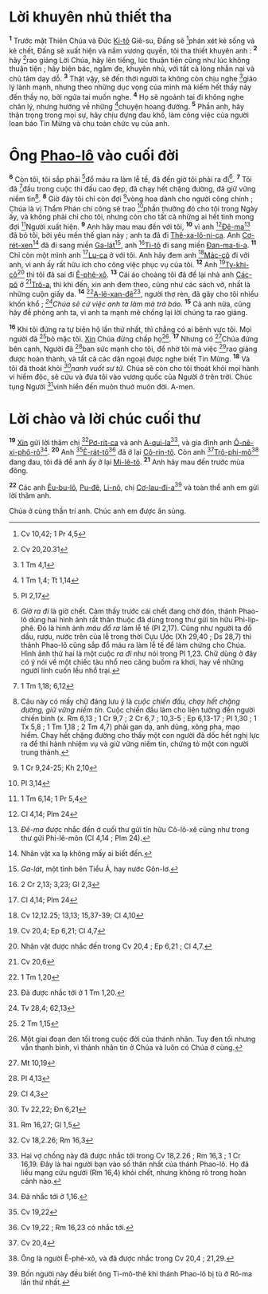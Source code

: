 # Lời khuyên nhủ thiết tha
<sup><b>1</b></sup> Trước mặt Thiên Chúa và Đức [Ki-tô]() Giê-su, Đấng sẽ [^1@-06799c08-f0b8-424d-a507-f207710d11b6]phán xét kẻ sống và kẻ chết, Đấng sẽ xuất hiện và nắm vương quyền, tôi tha thiết khuyên anh : <sup><b>2</b></sup> hãy [^2@-06799c08-f0b8-424d-a507-f207710d11b6]rao giảng Lời Chúa, hãy lên tiếng, lúc thuận tiện cũng như lúc không thuận tiện ; hãy biện bác, ngăm đe, khuyên nhủ, với tất cả lòng nhẫn nại và chủ tâm dạy dỗ. <sup><b>3</b></sup> Thật vậy, sẽ đến thời người ta không còn chịu nghe [^3@-06799c08-f0b8-424d-a507-f207710d11b6]giáo lý lành mạnh, nhưng theo những dục vọng của mình mà kiếm hết thầy này đến thầy nọ, bởi ngứa tai muốn nghe. <sup><b>4</b></sup> Họ sẽ ngoảnh tai đi không nghe chân lý, nhưng hướng về những [^4@-06799c08-f0b8-424d-a507-f207710d11b6]chuyện hoang đường. <sup><b>5</b></sup> Phần anh, hãy thận trọng trong mọi sự, hãy chịu đựng đau khổ, làm công việc của người loan báo Tin Mừng và chu toàn chức vụ của anh.


# Ông [Phao-lô]() vào cuối đời
<sup><b>6</b></sup> Còn tôi, tôi sắp phải [^5@-06799c08-f0b8-424d-a507-f207710d11b6]đổ máu ra làm lễ tế, đã đến giờ tôi phải ra đi[^1-06799c08-f0b8-424d-a507-f207710d11b6]. <sup><b>7</b></sup> Tôi đã [^6@-06799c08-f0b8-424d-a507-f207710d11b6]đấu trong cuộc thi đấu cao đẹp, đã chạy hết chặng đường, đã giữ vững niềm tin[^2-06799c08-f0b8-424d-a507-f207710d11b6]. <sup><b>8</b></sup> Giờ đây tôi chỉ còn đợi [^7@-06799c08-f0b8-424d-a507-f207710d11b6]vòng hoa dành cho người công chính ; Chúa là vị Thẩm Phán chí công sẽ trao [^8@-06799c08-f0b8-424d-a507-f207710d11b6]phần thưởng đó cho tôi trong Ngày ấy, và không phải chỉ cho tôi, nhưng còn cho tất cả những ai hết tình mong đợi [^9@-06799c08-f0b8-424d-a507-f207710d11b6]Người xuất hiện. <sup><b>9</b></sup> Anh hãy mau mau đến với tôi, <sup><b>10</b></sup> vì anh [^10@-06799c08-f0b8-424d-a507-f207710d11b6][Đê-ma]()[^3-06799c08-f0b8-424d-a507-f207710d11b6] đã bỏ tôi, bởi yêu mến thế gian này ; anh ta đã đi [Thê-xa-lô-ni-ca](). Anh [Cơ-rét-xen]()[^4-06799c08-f0b8-424d-a507-f207710d11b6] đã đi sang miền [Ga-lát]()[^5-06799c08-f0b8-424d-a507-f207710d11b6], anh [^11@-06799c08-f0b8-424d-a507-f207710d11b6][Ti-tô]() đi sang miền [Đan-ma-ti-a](). <sup><b>11</b></sup> Chỉ còn một mình anh [^12@-06799c08-f0b8-424d-a507-f207710d11b6][Lu-ca]() ở với tôi. Anh hãy đem anh [^13@-06799c08-f0b8-424d-a507-f207710d11b6][Mác-cô]() đi với anh, vì anh ấy rất hữu ích cho công việc phục vụ của tôi. <sup><b>12</b></sup> Anh [^14@-06799c08-f0b8-424d-a507-f207710d11b6][Ty-khi-cô]()[^6-06799c08-f0b8-424d-a507-f207710d11b6] thì tôi đã sai đi [Ê-phê-xô](). <sup><b>13</b></sup> Cái áo choàng tôi đã để lại nhà anh [Các-pô]() ở [^15@-06799c08-f0b8-424d-a507-f207710d11b6][Trô-a](), thì khi đến, xin anh đem theo, cũng như các sách vở, nhất là những cuộn giấy da. <sup><b>14</b></sup> [^16@-06799c08-f0b8-424d-a507-f207710d11b6][A-lê-xan-đê]()[^7-06799c08-f0b8-424d-a507-f207710d11b6], người thợ rèn, đã gây cho tôi nhiều khốn khổ ; *[^17@-06799c08-f0b8-424d-a507-f207710d11b6]Chúa sẽ cứ việc anh ta làm mà trả báo.* <sup><b>15</b></sup> Cả anh nữa, cũng hãy đề phòng anh ta, vì anh ta mạnh mẽ chống lại lời chúng ta rao giảng.

<sup><b>16</b></sup> Khi tôi đứng ra tự biện hộ lần thứ nhất, thì chẳng có ai bênh vực tôi. Mọi người đã [^18@-06799c08-f0b8-424d-a507-f207710d11b6]bỏ mặc tôi. [Xin]() Chúa đừng chấp họ[^8-06799c08-f0b8-424d-a507-f207710d11b6]. <sup><b>17</b></sup> Nhưng có [^19@-06799c08-f0b8-424d-a507-f207710d11b6]Chúa đứng bên cạnh, Người đã [^20@-06799c08-f0b8-424d-a507-f207710d11b6]ban sức mạnh cho tôi, để nhờ tôi mà việc [^21@-06799c08-f0b8-424d-a507-f207710d11b6]rao giảng được hoàn thành, và tất cả các dân ngoại được nghe biết Tin Mừng. <sup><b>18</b></sup> Và tôi đã thoát khỏi *[^22@-06799c08-f0b8-424d-a507-f207710d11b6]nanh vuốt sư tử.* Chúa sẽ còn cho tôi thoát khỏi mọi hành vi hiểm độc, sẽ cứu và đưa tôi vào vương quốc của Người ở trên trời. Chúc tụng Người [^23@-06799c08-f0b8-424d-a507-f207710d11b6]vinh hiển đến muôn thuở muôn đời. A-men.


# Lời chào và lời chúc cuối thư
<sup><b>19</b></sup> [Xin]() gửi lời thăm chị [^24@-06799c08-f0b8-424d-a507-f207710d11b6][Pơ-rít-ca]() và anh [A-qui-la]()[^9-06799c08-f0b8-424d-a507-f207710d11b6], và gia đình anh [Ô-nê-xi-phô-rô]()[^10-06799c08-f0b8-424d-a507-f207710d11b6]. <sup><b>20</b></sup> Anh [^25@-06799c08-f0b8-424d-a507-f207710d11b6][Ê-rát-tô]()[^11-06799c08-f0b8-424d-a507-f207710d11b6] đã ở lại [Cô-rin-tô](). Còn anh [^26@-06799c08-f0b8-424d-a507-f207710d11b6][Trô-phi-mô]()[^12-06799c08-f0b8-424d-a507-f207710d11b6] đang đau, tôi đã để anh ấy ở lại [Mi-lê-tô](). <sup><b>21</b></sup> Anh hãy mau đến trước mùa đông.

<sup><b>22</b></sup> Các anh [Êu-bu-lô](), [Pu-đê](), [Li-nô](), chị [Cơ-lau-đi-a]()[^13-06799c08-f0b8-424d-a507-f207710d11b6] và toàn thể anh em gửi lời thăm anh.

Chúa ở cùng thần trí anh. Chúc anh em được ân sủng.

[^1-06799c08-f0b8-424d-a507-f207710d11b6]: *Giờ ra đi* là giờ chết. Cảm thấy trước cái chết đang chờ đón, thánh Phao-lô dùng hai hình ảnh rất thân thuộc đã dùng trong thư gửi tín hữu Phi-líp-phê. Đó là hình ảnh *máu đổ ra* làm lễ tế (Pl 2,17). Cũng như người ta đổ dầu, rượu, nước trên của lễ trong thời Cựu Ước (Xh 29,40 ; Ds 28,7) thì thánh Phao-lô cũng sắp đổ máu ra làm lễ tế để làm chứng cho Chúa. Hình ảnh thứ hai là một cuộc *ra đi* như nói trong Pl 1,23. Chữ dùng ở đây có ý nói về một chiếc tàu nhổ neo căng buồm ra khơi, hay về những người lính cuốn lều nhổ trại.
[^2-06799c08-f0b8-424d-a507-f207710d11b6]: Câu này có mấy chữ đáng lưu ý là *cuộc chiến đấu, chạy hết chặng đường, giữ vững niềm tin*. Cuộc chiến đấu làm cho liên tưởng đến người chiến binh (x. Rm 6,13 ; 1 Cr 9,7 ; 2 Cr 6,7 ; 10,3-5 ; Ep 6,13-17 ; Pl 1,30 ; 1 Tx 5,8 ; 1 Tm 1,18 ; 2 Tm 4,7) phải gan dạ, anh dũng, xông pha, mạo hiểm. Chạy hết chặng đường cho thấy một con người đã dốc hết nghị lực ra để thi hành nhiệm vụ và giữ vững niềm tin, chứng tỏ một con người trung thành.
[^3-06799c08-f0b8-424d-a507-f207710d11b6]: *Đê-ma* được nhắc đến ở cuối thư gửi tín hữu Cô-lô-xê cũng như trong thư gửi Phi-lê-môn (Cl 4,14 ; Plm 24).
[^4-06799c08-f0b8-424d-a507-f207710d11b6]: Nhân vật xa lạ không mấy ai biết đến.
[^5-06799c08-f0b8-424d-a507-f207710d11b6]: *Ga-lát*, một tỉnh bên Tiểu Á, hay nước Gôn-lơ.
[^6-06799c08-f0b8-424d-a507-f207710d11b6]: Nhân vật được nhắc đến trong Cv 20,4 ; Ep 6,21 ; Cl 4,7.
[^7-06799c08-f0b8-424d-a507-f207710d11b6]: Đã được nhắc tới ở 1 Tm 1,20.
[^8-06799c08-f0b8-424d-a507-f207710d11b6]: Một giai đoạn đen tối trong cuộc đời của thánh nhân. Tuy đen tối nhưng vẫn thanh bình, vì thánh nhân tin ở Chúa và luôn có Chúa ở cùng.
[^9-06799c08-f0b8-424d-a507-f207710d11b6]: Hai vợ chồng này đã được nhắc tới trong Cv 18,2.26 ; Rm 16,3 ; 1 Cr 16,19. Đây là hai người bạn vào số thân nhất của thánh Phao-lô. Họ đã liều mạng cứu người (Rm 16,4) khỏi chết, nhưng không rõ trong hoàn cảnh nào.
[^10-06799c08-f0b8-424d-a507-f207710d11b6]: Đã nhắc tới ở 1,16.
[^11-06799c08-f0b8-424d-a507-f207710d11b6]: Cv 19,22 ; Rm 16,23 có nhắc tới.
[^12-06799c08-f0b8-424d-a507-f207710d11b6]: Ông là người Ê-phê-xô, và đã được nhắc trong Cv 20,4 ; 21,29.
[^13-06799c08-f0b8-424d-a507-f207710d11b6]: Bốn người này đều biết ông Ti-mô-thê khi thánh Phao-lô bị tù ở Rô-ma lần thứ nhất.
[^1@-06799c08-f0b8-424d-a507-f207710d11b6]: Cv 10,42; 1 Pr 4,5
[^2@-06799c08-f0b8-424d-a507-f207710d11b6]: Cv 20,20.31
[^3@-06799c08-f0b8-424d-a507-f207710d11b6]: 1 Tm 4,1
[^4@-06799c08-f0b8-424d-a507-f207710d11b6]: 1 Tm 1,4; Tt 1,14
[^5@-06799c08-f0b8-424d-a507-f207710d11b6]: Pl 2,17
[^6@-06799c08-f0b8-424d-a507-f207710d11b6]: 1 Tm 1,18; 6,12
[^7@-06799c08-f0b8-424d-a507-f207710d11b6]: 1 Cr 9,24-25; Kh 2,10
[^8@-06799c08-f0b8-424d-a507-f207710d11b6]: Pl 3,14
[^9@-06799c08-f0b8-424d-a507-f207710d11b6]: 1 Tm 6,14; 1 Pr 5,4
[^10@-06799c08-f0b8-424d-a507-f207710d11b6]: Cl 4,14; Plm 24
[^11@-06799c08-f0b8-424d-a507-f207710d11b6]: 2 Cr 2,13; 3,23; Gl 2,3
[^12@-06799c08-f0b8-424d-a507-f207710d11b6]: Cl 4,14; Plm 24
[^13@-06799c08-f0b8-424d-a507-f207710d11b6]: Cv 12,12.25; 13,13; 15,37-39; Cl 4,10
[^14@-06799c08-f0b8-424d-a507-f207710d11b6]: Cv 20,4; Ep 6,21; Cl 4,7
[^15@-06799c08-f0b8-424d-a507-f207710d11b6]: Cv 20,6
[^16@-06799c08-f0b8-424d-a507-f207710d11b6]: 1 Tm 1,20
[^17@-06799c08-f0b8-424d-a507-f207710d11b6]: Tv 28,4; 62,13
[^18@-06799c08-f0b8-424d-a507-f207710d11b6]: 2 Tm 1,15
[^19@-06799c08-f0b8-424d-a507-f207710d11b6]: Mt 10,19
[^20@-06799c08-f0b8-424d-a507-f207710d11b6]: Pl 4,13
[^21@-06799c08-f0b8-424d-a507-f207710d11b6]: Cl 4,3
[^22@-06799c08-f0b8-424d-a507-f207710d11b6]: Tv 22,22; Đn 6,21
[^23@-06799c08-f0b8-424d-a507-f207710d11b6]: Rm 16,27; Gl 1,5
[^24@-06799c08-f0b8-424d-a507-f207710d11b6]: Cv 18,2.26; Rm 16,3
[^25@-06799c08-f0b8-424d-a507-f207710d11b6]: Cv 19,22
[^26@-06799c08-f0b8-424d-a507-f207710d11b6]: Cv 20,4